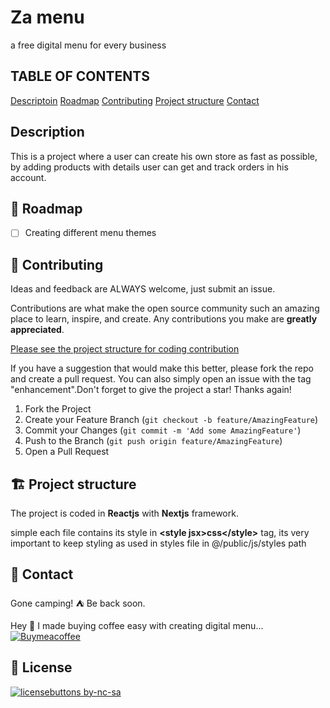 # Za menu

a free digital menu for every business

## TABLE OF CONTENTS

[Descriptoin](#description)
[Roadmap](#📍-roadmap)
[Contributing](#🤝-contributing)
[Project structure](#🏗️-project-structure)
[Contact](#🤙-contact)

## Description

This is a project where a user can create his own store as fast as possible, by adding products with details user can get and track orders in his account.

## 📍 Roadmap

- [ ] Creating different menu themes

## 🤝 Contributing

Ideas and feedback are ALWAYS welcome, just submit an issue.

Contributions are what make the open source community such an amazing place to learn, inspire, and create. Any contributions you make are **greatly appreciated**.

[Please see the project structure for coding contribution](#🏗️-project-structure)

If you have a suggestion that would make this better, please fork the repo and create a pull request. You can also simply open an issue with the tag "enhancement".Don't forget to give the project a star! Thanks again!

1. Fork the Project
2. Create your Feature Branch (`git checkout -b feature/AmazingFeature`)
3. Commit your Changes (`git commit -m 'Add some AmazingFeature'`)
4. Push to the Branch (`git push origin feature/AmazingFeature`)
5. Open a Pull Request

## 🏗️ Project structure

The project is coded in **Reactjs** with **Nextjs** framework.

simple each file contains its style in **\<style jsx>css\</style>** tag, its very important to keep styling as used in styles file in @/public/js/styles path

## 🤙 Contact

Gone camping! ⛺ Be back soon.

Hey 👋 I made buying coffee easy with creating digital menu...
[![Buymeacoffee](https://badgen.net/badge/icon/buymeacoffee?icon=buymeacoffee&label)](https://www.buymeacoffee.com/zamenu)

## 📝 License

[![licensebuttons by-nc-sa](https://licensebuttons.net/l/by-nc-sa/3.0/88x31.png)](https://creativecommons.org/licenses/by-nc-sa/4.0)
